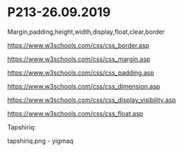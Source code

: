 # P213-26.09.2019

Margin,padding,height,width,display,float,clear,border

https://www.w3schools.com/css/css_border.asp

https://www.w3schools.com/css/css_margin.asp

https://www.w3schools.com/css/css_padding.asp

https://www.w3schools.com/css/css_dimension.asp

https://www.w3schools.com/css/css_display_visibility.asp

https://www.w3schools.com/css/css_float.asp


Tapshiriq:

tapshiriq.png -  yigmaq
